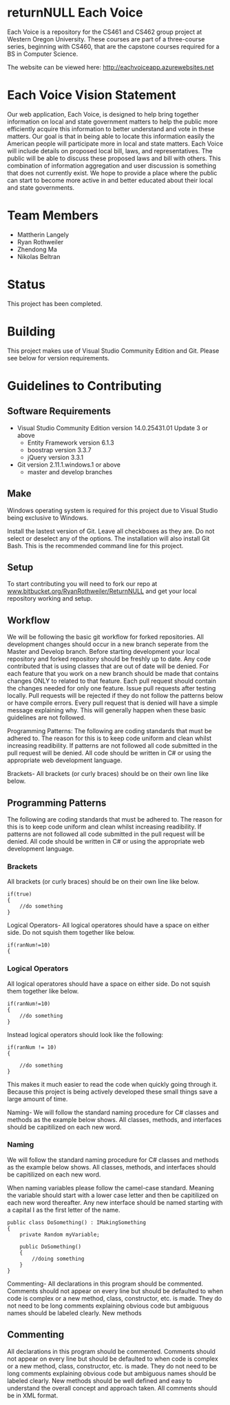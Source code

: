 # returnNULL Each Voice

Each Voice is a repository for the CS461 and CS462 group project at
Western Oregon University. These courses are part of a three-course
series, beginning with CS460, that are the capstone courses 
required for a BS in Computer Science.

The website can be viewed here: http://eachvoiceapp.azurewebsites.net

# Each Voice Vision Statement

Our web application, Each Voice, is designed to help bring together information
on local and state government matters to help the public more efficiently
acquire this information to better understand and vote in these matters.
Our goal is that in being able to locate this information easily the American people
will participate more in local and state matters. Each Voice will include details on
proposed local bill, laws, and representatives. The public will be able to discuss
these proposed laws and bill with others. This combination of information
aggregation and user discussion is something that does not
currently exist. We hope to provide a place where the public can start to
become more active in and better educated about their local
and state governments. 

# Team Members

* Mattherin Langely
* Ryan Rothweiler
* Zhendong Ma
* Nikolas Beltran

# Status

This project has been completed.

# Building

This project makes use of Visual Studio Community Edition and Git.
Please see below for version requirements.

# Guidelines to Contributing

## Software Requirements

* Visual Studio Community Edition version 14.0.25431.01 Update 3 or above
	* Entity Framework version 6.1.3
	* boostrap version 3.3.7
	* jQuery version 3.3.1
* Git version 2.11.1.windows.1 or above
	* master and develop branches

## Make

Windows operating system is required for this project due to Visual
Studio being exclusive to Windows. 

Install the lastest version of Git. Leave all checkboxes as they are.
Do not select or deselect any of the options. The installation will
also install Git Bash. This is the recommended command line for this
project.

## Setup

To start contributing you will need to fork our repo at www.bitbucket.org/RyanRothweiler/ReturnNULL and get your local repository working and setup. 

## Workflow

We will be following the basic git workflow for forked repositories. All development changes should occur in a new branch seperate from the Master and Develop branch.
Before starting development your local repository and forked repository should be freshly up to date. Any code contributed that is using classes that are out of date will
be denied. For each feature that you work on a new branch should be made that contains changes ONLY to related to that feature. Each pull request should contain the changes 
needed for only one feature. Issue pull requests after testing locally. Pull requests will be rejected if they do not follow the patterns below or have compile errors. Every 
pull request that is denied will have a simple message explaining why. This will generally happen when these basic guidelines are not followed. 

Programming Patterns:
The following are coding standards that must be adhered to. The reason for this is to keep code uniform and clean whilst increasing readibility. If patterns are not followed all code
submitted in the pull request will be denied. All code should be written in C# or using the appropriate web development language. 

Brackets- All brackets (or curly braces) should be on their own line like below.

## Programming Patterns

The following are coding standards that must be adhered to. The reason for this is to keep code uniform and clean whilst increasing readibility. If patterns are not followed all code
submitted in the pull request will be denied. All code should be written in C# or using the appropriate web development language. 

### Brackets

All brackets (or curly braces) should be on their own line like below.

	if(true)
	{
		//do something
	}

Logical Operators- All logical operatores should have a space on either side. Do not squish them together like below.

	if(ranNum!=10)
	{
	
### Logical Operators

All logical operatores should have a space on either side. Do not squish them together like below.

	if(ranNum!=10)
	{
		//do something
	}
	
Instead logical operators should look like the following:
	
	if(ranNum != 10)
	{
	
		//do something
	}
	
This makes it much easier to read the code when quickly going through it. Because this project is being actively developed these small things save a large amount of time.
	
Naming- We will follow the standard naming procedure for C# classes and methods as the example below shows. All classes, methods, and interfaces should be capitilized on each new word.
### Naming

We will follow the standard naming procedure for C# classes and methods as the example below shows. All classes, methods, and interfaces should be capitilized on each new word.

When naming variables please follow the camel-case standard. Meaning the variable should start with a lower case letter and then be capitilized on each new word thereafter. Any new interface
should be named starting with a capital I as the first letter of the name.
	
	public class DoSomething() : IMakingSomething
	{
		private Random myVariable;
		
		public DoSomething()
		{
			//doing something
		}
	}
	
Commenting- All declarations in this program should be commented. Comments should not appear on every line but should be defaulted to when code is complex or a new method, class, constructor, etc. is made. They do not need to be long comments explaining obvious code but ambiguous names should be labeled clearly. New methods

## Commenting
All declarations in this program should be commented. Comments should not appear on every line but should be defaulted to when code is complex or a new method, class, constructor, etc. is made. They do not need to be long comments explaining obvious code but ambiguous names should be labeled clearly. New methods
should be well defined and easy to understand the overall concept and approach taken. All comments should be in XML format.
